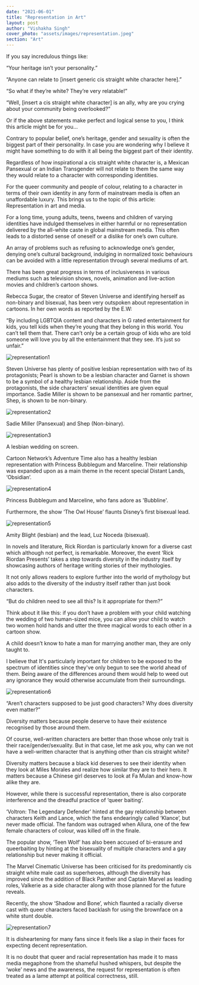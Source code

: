```yaml
---
date: "2021-06-01"
title: "Representation in Art"
layout: post
author: "Vishakha Singh"
cover_photo: "assets/images/representation.jpeg"
section: "Art"
---
```


If you say incredulous things like:

“Your heritage isn’t your personality.”

“Anyone can relate to [insert generic cis straight white character here].”

“So what if they’re white? They’re very relatable!”

“Well, [insert a cis straight white character] is an ally, why are you crying about your community being overlooked?”

Or if the above statements make perfect and logical sense to you, I think this article might be for you...

Contrary to popular belief, one’s heritage, gender and sexuality is often the biggest part of their personality. In case you are wondering why I believe it might have something to do with it all being the biggest part of their identity.

Regardless of how inspirational a cis straight white character is, a Mexican Pansexual or an Indian Transgender will not relate to them the same way they would relate to a character with corresponding identities.

For the queer community and people of colour, relating to a character in terms of their own identity in any form of mainstream media is often an unaffordable luxury. This brings us to the topic of this article: Representation in art and media.

For a long time, young adults, teens, tweens and children of varying identities have indulged themselves in either harmful or no representation delivered by the all-white caste in global mainstream media. This often leads to a distorted sense of oneself or a dislike for one’s own culture.

An array of problems such as refusing to acknowledge one’s gender, denying one’s cultural background, indulging in normalized toxic behaviours can be avoided with a little representation through several mediums of art.

There has been great progress in terms of inclusiveness in various mediums such as television shows, novels, animation and live-action movies and children’s cartoon shows.

Rebecca Sugar, the creator of Steven Universe and identifying herself as non-binary and bisexual, has been very outspoken about representation in cartoons. In her own words as reported by the E.W:

“By including LGBTQIA content and characters in G rated entertainment for kids, you tell kids when they’re young that they belong in this world. You can’t tell them that. There can’t only be a certain group of kids who are told someone will love you by all the entertainment that they see. It’s just so unfair.”

![representation1](/assets/images/representation1.jpg)

Steven Universe has plenty of positive lesbian representation with two of its protagonists; Pearl is shown to be a lesbian character and Garnet is shown to be a symbol of a healthy lesbian relationship. Aside from the protagonists, the side characters’ sexual identities are given equal importance. Sadie Miller is shown to be pansexual and her romantic partner, Shep, is shown to be non-binary.

![representation2](/assets/images/representation2.jpg)

Sadie Miller (Pansexual) and Shep (Non-binary).

![representation3](/assets/images/representation3.jpg)

A lesbian wedding on screen.

Cartoon Network’s Adventure Time also has a healthy lesbian representation with Princess Bubblegum and Marceline. Their relationship was expanded upon as a main theme in the recent special Distant Lands, ‘Obsidian’.

![representation4](/assets/images/representation4.jpg)

Princess Bubblegum and Marceline, who fans adore as 'Bubbline'.

Furthermore, the show ‘The Owl House’ flaunts Disney’s first bisexual lead.

![representation5](/assets/images/representation5.jpg)

Amity Blight (lesbian) and the lead, Luz Noceda (bisexual).

In novels and literature, Rick Riordan is particularly known for a diverse cast which although not perfect, is remarkable. Moreover, the event ‘Rick Riordan Presents’ takes a step towards diversity in the industry itself by showcasing authors of heritage writing stories of their mythologies.

It not only allows readers to explore further into the world of mythology but also adds to the diversity of the industry itself rather than just book characters.

“But do children need to see all this? Is it appropriate for them?”

Think about it like this: if you don’t have a problem with your child watching the wedding of two human-sized mice, you can allow your child to watch two women hold hands and utter the three magical words to each other in a cartoon show.

A child doesn’t know to hate a man for marrying another man, they are only taught to.

I believe that It's particularly important for children to be exposed to the spectrum of identities since they've only begun to see the world ahead of them. Being aware of the differences around them would help to weed out any ignorance they would otherwise accumulate from their surroundings.

![representation6](/assets/images/representation6.jpg)

“Aren’t characters supposed to be just good characters? Why does diversity even matter?”

Diversity matters because people deserve to have their existence recognised by those around them.

Of course, well-written characters are better than those whose only trait is their race/gender/sexuality. But in that case, let me ask you, why can we not have a well-written character that is anything other than cis straight white?

Diversity matters because a black kid deserves to see their identity when they look at Miles Morales and realize how similar they are to their hero. It matters because a Chinese girl deserves to look at Fa Mulan and know-how alike they are.

However, while there is successful representation, there is also corporate interference and the dreadful practice of ‘queer baiting’.

‘Voltron: The Legendary Defender’ hinted at the gay relationship between characters Keith and Lance, which the fans endearingly called ‘Klance’, but never made official. The fandom was outraged when Allura, one of the few female characters of colour, was killed off in the finale.

The popular show, ‘Teen Wolf’ has also been accused of bi-erasure and queerbaiting by hinting at the bisexuality of multiple characters and a gay relationship but never making it official.

The Marvel Cinematic Universe has been criticised for its predominantly cis straight white male cast as superheroes, although the diversity has improved since the addition of Black Panther and Captain Marvel as leading roles, Valkerie as a side character along with those planned for the future reveals.

Recently, the show ‘Shadow and Bone’, which flaunted a racially diverse cast with queer characters faced backlash for using the brownface on a white stunt double.

![representation7](/assets/images/representation7.jpg)

It is disheartening for many fans since it feels like a slap in their faces for expecting decent representation.

It is no doubt that queer and racial representation has made it to mass media megaphone from the shameful hushed whispers, but despite the ‘woke’ news and the awareness, the request for representation is often treated as a lame attempt at political correctness, still.
